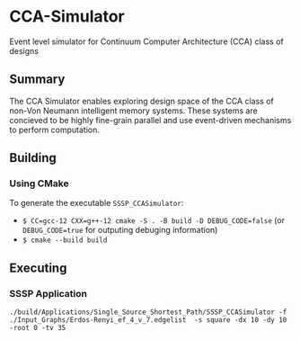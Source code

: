 # CCA-Simulator
Event level simulator for Continuum Computer Architecture (CCA) class of designs

## Summary
The CCA Simulator enables exploring design space of the CCA class of non-Von Neumann intelligent memory systems. These systems are concieved to be highly fine-grain parallel and use event-driven mechanisms to perform computation.

## Building
### Using CMake
To generate the executable `SSSP_CCASimulator`:

- `$ CC=gcc-12 CXX=g++-12 cmake -S . -B build -D DEBUG_CODE=false` (or `DEBUG_CODE=true` for outputing debuging information)
- `$ cmake --build build`

## Executing
### SSSP Application
`./build/Applications/Single_Source_Shortest_Path/SSSP_CCASimulator -f ./Input_Graphs/Erdos-Renyi_ef_4_v_7.edgelist  -s square -dx 10 -dy 10 -root 0 -tv 35`
